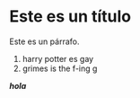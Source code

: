 # Este es un título

Este es un párrafo.

1. harry potter es gay
2. grimes is the f-ing g

***hola***